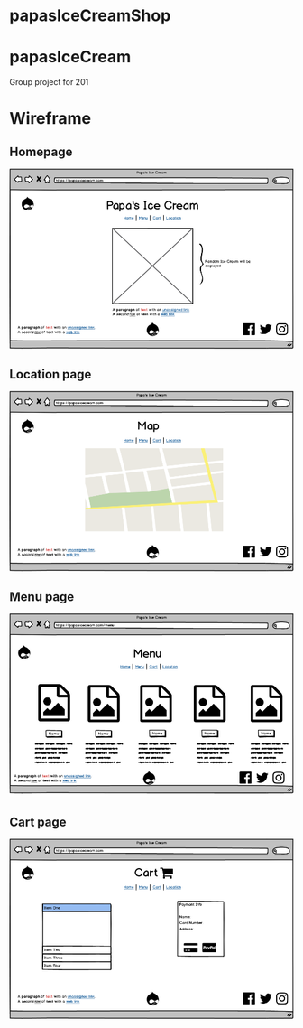 # papasIceCreamShop

# papasIceCream
Group project for 201

# Wireframe 

## Homepage
![index wire frame](wireframe_img/index.png)

## Location page
![location page](wireframe_img/location.png)


## Menu page
![location page](wireframe_img/menu.png)


## Cart page
![location page](wireframe_img/cart.png)



